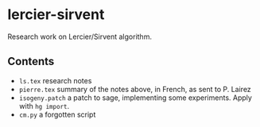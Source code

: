 # lercier-sirvent

Research work on Lercier/Sirvent algorithm.

## Contents

- `ls.tex` research notes
- `pierre.tex` summary of the notes above, in French, as sent to P. Lairez
- `isogeny.patch` a patch to sage, implementing some experiments. Apply with `hg import`.
- `cm.py` a forgotten script
